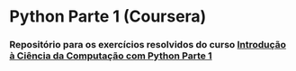 # Python Parte 1 (Coursera)

### Repositório para os exercícios resolvidos do curso [Introdução à Ciência da Computação com Python Parte 1](https://www.coursera.org/learn/ciencia-computacao-python-conceitos)
